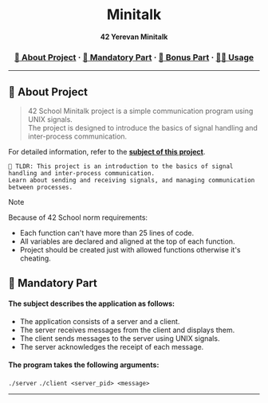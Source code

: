 
<a name="readme-top"></a>
<div align="center">

  <!-- Project Name -->
  <h1>Minitalk</h1>

  <!-- Short Description -->
  <p align="center">
	  <b>42 Yerevan Minitalk</b><br>
  </p>

  <h3>
      <a href="#-about-project">📜 About Project</a>
    <span> · </span>
      <a href="#-mandatory-part">🔷 Mandatory Part</a>
    <span> · </span>
	  <a href="#-bonus-part">🌟 Bonus Part</a>
    <span> · </span>
      <a href="#-usage">👨‍💻 Usage</a>
  </h3>
</div>

---

## 📜 About Project

> 42 School Minitalk project is a simple communication program using UNIX signals. \
> The project is designed to introduce the basics of signal handling and inter-process communication.

For detailed information, refer to the [**subject of this project**](en.subject.pdf).

	🚀 TLDR: This project is an introduction to the basics of signal handling and inter-process communication.
    Learn about sending and receiving signals, and managing communication between processes.

> [!NOTE]  
> Because of 42 School norm requirements:
> * Each function can't have more than 25 lines of code.
> * All variables are declared and aligned at the top of each function.
> * Project should be created just with allowed functions otherwise it's cheating.

## 🔷 Mandatory Part

#### The subject describes the application as follows:

* The application consists of a server and a client.
* The server receives messages from the client and displays them.
* The client sends messages to the server using UNIX signals.
* The server acknowledges the receipt of each message.

#### The program takes the following arguments:

`./server`
`./client <server_pid> <message>`

* **